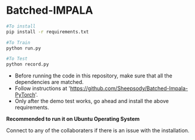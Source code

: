 # Batched-IMPALA

```bash
#To install
pip install -r requirements.txt

#To Train
python run.py

#To Test
python record.py
```

* Before running the code in this repository, make sure that all the dependencies are matched. 
* Follow instructions at 'https://github.com/Sheepsody/Batched-Impala-PyTorch'. 
* Only after the demo test works, go ahead and install the above requirements.

**Recommended to run it on Ubuntu Operating System**

Connect to any of the collaboraters if there is an issue with the installation. 
